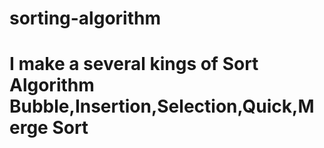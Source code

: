 # sorting-algorithm

# I make a several kings of Sort Algorithm Bubble,Insertion,Selection,Quick,Merge Sort
